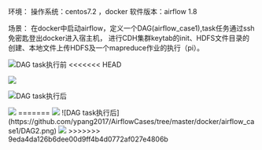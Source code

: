 环境：
操作系统：centos7.2 ，docker
软件版本：airflow 1.8

场景：
在docker中启动airflow，定义一个DAG(airflow_case1),task任务通过ssh免密匙登出docker进入宿主机，
进行CDH集群keytab的init、HDFS文件目录的创建、本地文件上传HDFS及一个mapreduce作业的执行（pi）。

![DAG task执行前](https://github.com/ypang2017/AirflowCases/tree/master/docker/airflow_case1/DAG1.png)
<<<<<<< HEAD

<img src="https://github.com/ypang2017/AirflowCases/tree/master/docker/airflow_case1/DAG1.png" />

![DAG task执行后](https://github.com/ypang2017/AirflowCases/tree/master/docker/airflow_case1/DAG2.png)

<img src="https://github.com/ypang2017/AirflowCases/tree/master/docker/airflow_case1/DAG2.png" />
=======
<img src="https://github.com/ypang2017/ShellUtil/tree/master/DockerUtil/DAG1.png" />
![DAG task执行后](https://github.com/ypang2017/AirflowCases/tree/master/docker/airflow_case1/DAG2.png)
<img src="https://github.com/ypang2017/ShellUtil/tree/master/DockerUtil/DAG2.png" />
>>>>>>> 9eda4da126b6dee00d9ff4b4d0772af027e4806b
